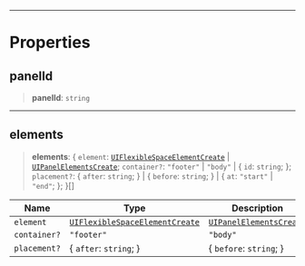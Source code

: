 ***

# Properties

## panelId

> **panelId**: `string`

***

## elements

> **elements**: { `element`: [`UIFlexibleSpaceElementCreate`](UIFlexibleSpaceElementCreate.md) | [`UIPanelElementsCreate`](UIPanelElementsCreate.md); `container?`: `"footer"` | `"body"` | { `id`: `string`; }; `placement?`: { `after`: `string`; } | { `before`: `string`; } | { `at`: `"start"` | `"end"`; }; }\[]

| Name | Type | Description |
| ------ | ------ | ------ |
| `element` | [`UIFlexibleSpaceElementCreate`](UIFlexibleSpaceElementCreate.md) | [`UIPanelElementsCreate`](UIPanelElementsCreate.md) | - |
| `container?` | `"footer"` | `"body"` | { `id`: `string`; } | The section of the panel to add the element to. It can be either one of the top-level sections of the panel (`"body"` or `"footer"`) or a specific container (like `ButtonGroup`) in the panel (`{ id: string }`). |
| `placement?` | { `after`: `string`; } | { `before`: `string`; } | { `at`: `"start"` | `"end"`; } | The placement of the element in the target container (based on the `container` property). |
